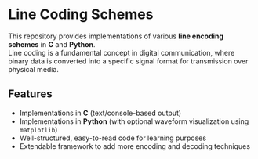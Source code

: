 # Line Coding Schemes

This repository provides implementations of various **line encoding schemes** in **C** and **Python**.  
Line coding is a fundamental concept in digital communication, where binary data is converted into a specific signal format for transmission over physical media.

## Features

- Implementations in **C** (text/console-based output)  
- Implementations in **Python** (with optional waveform visualization using `matplotlib`)  
- Well-structured, easy-to-read code for learning purposes  
- Extendable framework to add more encoding and decoding techniques  
